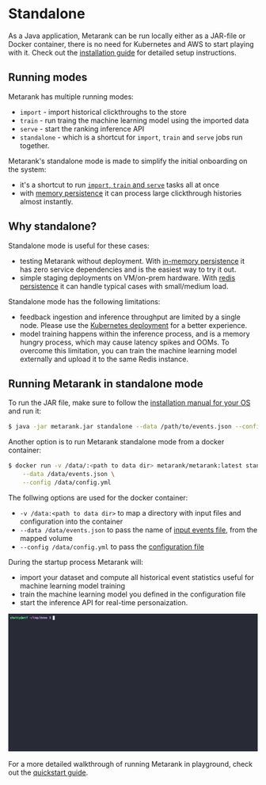 # Standalone

As a Java application, Metarank can be run locally either as a JAR-file or Docker container, there is no need for
Kubernetes and AWS to start playing with it. Check out the [installation guide](../installation.md) for detailed
setup instructions.

## Running modes

Metarank has multiple running modes:
* `import` - import historical clickthroughs to the store
* `train` - run traing the machine learning model using the imported data
* `serve` - start the ranking inference API
* `standalone` - which is a shortcut for `import`, `train` and `serve` jobs run together.

Metarank's standalone mode is made to simplify the initial onboarding on the system:
* it's a shortcut to run [`import`, `train` and `serve`](cli.md) tasks all at once
* with [memory persistence](../configuration/persistence.md#memory-persistence) it can process large clickthrough 
histories almost instantly.

## Why standalone?

Standalone mode is useful for these cases:
* testing Metarank without deployment. With [in-memory persistence](../configuration/persistence.md#memory-persistence) it has 
zero service dependencies and is the easiest way to try it out.
* simple staging deployments on VM/on-prem hardware. With [redis persistence](../configuration/persistence.md#redis-persistence)
it can handle typical cases with small/medium load.

Standalone mode has the following limitations:
* feedback ingestion and inference throughput are limited by a single node. Please use the [Kubernetes deployment](../deploy/kubernetes.md)
for a better experience.
* model training happens within the inference process, and is a memory hungry process, which may cause latency spikes 
and OOMs. To overcome this limitation, you can train the machine learning model externally and upload it to the same Redis instance.

## Running Metarank in standalone mode

To run the JAR file, make sure to follow the [installation manual for your OS](../installation.md) and run it:
```bash
$ java -jar metarank.jar standalone --data /path/to/events.json --config /path/to/config.yml
```

Another option is to run Metarank standalone mode from a docker container:
```bash
$ docker run -v /data/:<path to data dir> metarank/metarank:latest standalone \
    --data /data/events.json \
    --config /data/config.yml
```

The follwing options are used for the docker container:
* `-v /data:<path to data dir>` to map a directory with input files and configuration into the container
* `--data /data/events.json` to pass the name of [input events file](../event-schema.md), from the mapped volume
* `--config /data/config.yml` to pass the [configuration file](../configuration/overview.md)

During the startup process Metarank will:
* import your dataset and compute all historical event statistics useful for machine learning model training
* train the machine learning model you defined in the configuration file
* start the inference API for real-time personaization.

![import and training process](../quickstart/img/training.gif)

For a more detailed walkthrough of running Metarank in playground, check out the [quickstart guide](../quickstart/quickstart.md). 